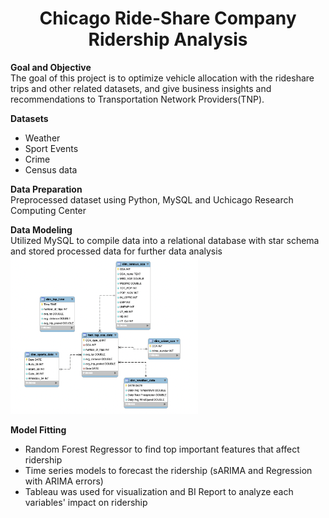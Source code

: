 <DIV ALIGN=CENTER>
    <h1>Chicago Ride-Share Company Ridership Analysis</h1>
      
</DIV> 

**Goal and Objective**<br>
The goal of this project is to optimize vehicle allocation with the rideshare trips and other related datasets, and give business insights and recommendations to Transportation Network Providers(TNP).

**Datasets**
- Weather
- Sport Events
- Crime
- Census data 

**Data Preparation** <br>
Preprocessed dataset using Python, MySQL and Uchicago Research Computing Center

**Data Modeling** <br>
Utilized MySQL to compile data into a relational database with star schema and stored processed data for further data analysis
<img src="https://github.com/amilyhuang10/MSCA_Projects/blob/main/Chicago%20Ride-Share%20Company%20Ridership%20Analysis/EER%20Diagram.png" width="300" />

**Model Fitting**<br>
- Random Forest Regressor to find top important features that affect ridership 
- Time series models to forecast the ridership (sARIMA and Regression with ARIMA errors)
- Tableau was used for visualization and BI Report to analyze each variables' impact on ridership
